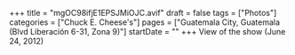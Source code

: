 +++
title = "mgOC98ifjE1EPSJMiOJC.avif"
draft = false
tags = ["Photos"]
categories = ["Chuck E. Cheese's"]
pages = ["Guatemala City, Guatemala (Blvd Liberación 6-31, Zona 9)"]
startDate = ""
+++
View of the show (June 24, 2012)
